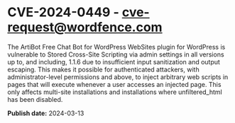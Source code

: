 # CVE-2024-0449 - cve-request@wordfence.com

The ArtiBot Free Chat Bot for WordPress WebSites plugin for WordPress is vulnerable to Stored Cross-Site Scripting via admin settings in all versions up to, and including, 1.1.6 due to insufficient input sanitization and output escaping. This makes it possible for authenticated attackers, with administrator-level permissions and above, to inject arbitrary web scripts in pages that will execute whenever a user accesses an injected page. This only affects multi-site installations and installations where unfiltered_html has been disabled.

**Publish date:** 2024-03-13

